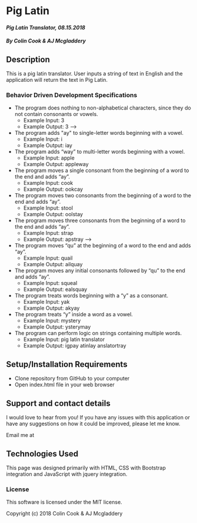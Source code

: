 # **Pig Latin**

#### _Pig Latin Translator, 08.15.2018_

##### By Colin Cook & AJ Mcgladdery

## Description

This is a pig latin translator. User inputs a string of text in English and the application will return the text in Pig Latin.

### Behavior Driven Development Specifications

* The program does nothing to non-alphabetical characters, since they do not contain consonants or vowels.
    * Example Input: 3
    * Example Output: 3 -->
* The program adds "ay" to single-letter words beginning with a vowel.
    * Example Input: i
    * Example Output: iay
* The program adds “way” to multi-letter words beginning with a vowel.
    * Example Input: apple
    * Example Output: appleway
*  The program moves a single consonant from the beginning of a word to the end and adds “ay”.
    * Example Input: cook
    * Example Output: ookcay
* The program moves two consonants from the beginning of a word to the end and adds “ay”.
    * Example Input: stool
    * Example Output: oolstay
* The program moves three consonants from the beginning of a word to the end and adds “ay”.
    * Example Input: strap
    * Example Output: apstray -->
* The program moves “qu” at the beginning of a word to the end and adds “ay”.
    * Example Input: quail
    * Example Output: ailquay
* The program moves any initial consonants followed by “qu” to the end and adds “ay”.
    * Example Input: squeal
    * Example Output: ealsquay
* The program treats words beginning with a “y” as a consonant.
    * Example Input: yak
    * Example Output: akyay
* The program treats “y” inside a word as a vowel.
    * Example Input: mystery
    * Example Output: ysterymay
* The program can perform logic on strings containing multiple words.
  * Example Input: pig latin translator
  * Example Output: igpay atinlay anslatortray



## Setup/Installation Requirements

* Clone repository from GitHub to your computer
* Open index.html file in your web browser

## Support and contact details

I would love to hear from you! If you have any issues with this application or have any suggestions on how it could be improved, please let me know.

Email me at

## Technologies Used

This page was designed primarily with HTML, CSS with Bootstrap integration and JavaScript with jquery integration.

### License

This software is licensed under the MIT license.

Copyright (c) 2018 Colin Cook & AJ Mcgladdery
